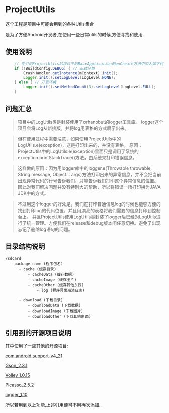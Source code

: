 # ProjectUtils

这个工程是项目中可能会用到的各种Utils集合

是为了方便Android开发者,在使用一些日常utils的时候,方便寻找和使用.

## 使用说明
```java
    // 在引用ProjectUtils的项目中的BaseApplication的onCreate方法中加入如下代码
    if (!BuildConfig.DEBUG) { // 正式环境
        CrashHandler.getInstance(mContext).init();
        Logger.init().setLogLevel(LogLevel.NONE);
    } else { // 开发环境
        Logger.init().setMethodCount(3).setLogLevel(LogLevel.FULL);
    }

```

## 问题汇总

>    项目中的LogUtils类是封装使用了orhanobut的logger工具库。
>    logger这个项目会将Log从新排版，并将log用表格的方式展示出来。

>    但在使用过程中需要注意，如果使用ProjectUtils中的LogUtils.e(exception)，这是打印出来的，并没有表格。
>    原因：ProjectUtils中的LogUtils.e(exception)里面只是调用了系统的exception.printStackTrace()方法，由系统来打印错误信息。

>    这样做的原因：因为用logger库中的logger.e(Throwable throwable, String message, Object... args)方法打印出来的异常信息，并不会把当前出现异常代码的行号告诉我们，只能告诉我们打印这个异常信息的位置。
>    因此对我们解决问题并没有特别大的帮助，所以将错误一场打印换为JAVA JDK中的方式。

>    不过用这个logger的好处是，我们在打印普通信息log的时候也能够方便的找到打印log的代码位置，并且用漂亮的表格将我们需要的信息打印到控制台上。
>    并且ProjectUtils使用LogUtils类封装了logger后已经对LogUtils进行了统一管理。方便我们在release和debug版本间任意切换。避免了出现忘记了删除log语句的问题。

## 目录结构说明
```
/sdcard
  - package name (程序包名)
      - cache (缓存目录)
          - cacheData (缓存数据)
          - cacheImage (缓存图片)
          - cacheOther (缓存其他东西)
              - log (程序异常崩溃日志)

      - download (下载目录)
          - downloadData (下载数据)
          - downloadImage (下载图片)
          - downloadOther (下载其他东西)
```

## 引用到的开源项目说明

其中使用了一些其他的开源项目:

[com.android.support-v4_21](https://developer.android.com/tools/support-library/features.html "com.android.support:support-v4:21.0.0")

[Gson_2.3.1](https://code.google.com/p/google-gson/ "com.google.code.gson:gson:2.3.1")

[Volley_1.0.15](https://developer.android.com/training/volley/index.html "com.mcxiaoke.volley:library:1.0.15")

[Picasso_2.5.2](http://square.github.io/picasso/ "com.squareup.picasso:picasso:2.5.2")

[logger_1.10](https://github.com/orhanobut/logger "com.orhanobut:logger:1.10")

所以若用到以上功能,上述引用便可不用再次添加..
